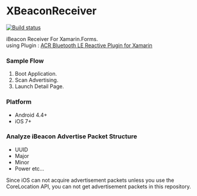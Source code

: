 # XBeaconReceiver

[![Build status](https://ci.appveyor.com/api/projects/status/lq4n9c5wfu230t11?svg=true)](https://ci.appveyor.com/project/Tak1wa/xbeaconreceiver)

iBeacon Receiver For Xamarin.Forms.  
using Plugin : [ACR Bluetooth LE Reactive Plugin for Xamarin](https://www.nuget.org/packages/Acr.Ble/)

### Sample Flow
1. Boot Application.
2. Scan Advertising.
3. Launch Detail Page.

### Platform
- Android 4.4+
- iOS 7+

### Analyze iBeacon Advertise Packet Structure
- UUID
- Major
- Minor
- Power etc...

Since iOS can not acquire advertisement packets unless you use the CoreLocation API, you can not get advertisement packets in this repository.
